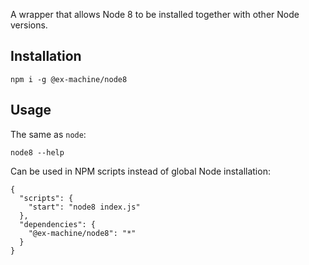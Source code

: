 A wrapper that allows Node 8 to be installed together with other Node versions.

## Installation

```
npm i -g @ex-machine/node8
```

## Usage

The same as `node`:
```
node8 --help
```

Can be used in NPM scripts instead of global Node installation:

```
{
  "scripts": {
    "start": "node8 index.js"
  },
  "dependencies": {
    "@ex-machine/node8": "*"
  }
}
```

